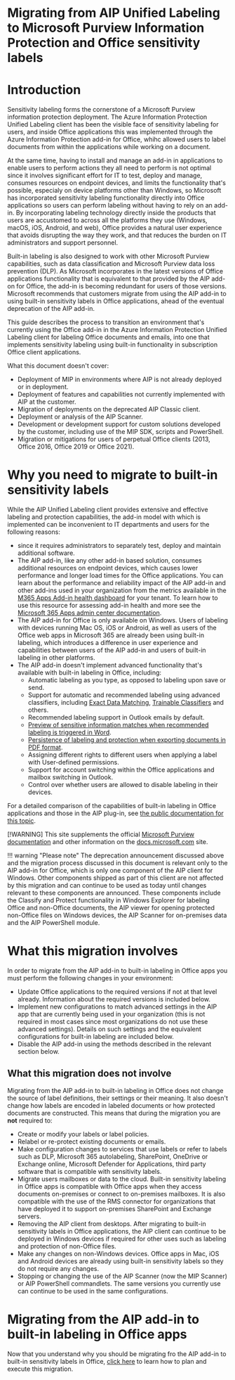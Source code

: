 # **Migrating from AIP Unified Labeling to Microsoft Purview Information Protection and Office sensitivity labels**

# Introduction

Sensitivity labeling forms the cornerstone of a Microsoft Purview information protection deployment. The Azure Information Protection Unified Labeling client has been the visible face of sensitivity labeling for users, and inside Office applications this was implemented through the Azure Information Protection add-in for Office, whihc allowed users to label documents from within the applications while working on a document.

At the same time, having to install and manage an add-in in applications to enable users to perform actions they all need to perform is not optimal since it involves significant effort for IT to test, deploy and manage, consumes resources on endpoint devices, and limits the functionality that's possible, especialy on device platforms other than Windows, so Microsoft has incorporated sensitivity labeling functionality directly into Office applications so users can perform labeling without having to rely on an add-in. By incorporating labeling technology directly inside the products that users are accustomed to across all the platforms they use (Windows, macOS, iOS, Android, and web), Office provides a natural user experience that avoids disrupting the way they work, and that reduces the burden on IT administrators and support personnel. 

Built-in labeling is also designed to work with other Microsoft Purview capabilities, such as data classification and Microsoft Purview data loss prevention (DLP). As Microsoft incorporates in the latest versions of Office applications functionality that is equivalent to that provided by the AIP add-on for Office, the add-in is becoming redundant for users of those versions. Microsoft recommends that customers migrate from using the AIP add-in to using built-in sensitivity labels in Office applications, ahead of the eventual deprecation of the AIP add-in.

This guide describes the process to transition an environment that's currently using the Office add-in in the Azure Information Protection Unified Labeling client for labeling Office documents and emails, into one that implements sensitivity labeling using built-in functionality in subscription Office client applications.

What this document doesn't cover:

- Deployment of MIP in environments where AIP is not already deployed or in deployment.
- Deployment of features and capabilities not currently implemented with AIP at the customer.
- Migration of deployments on the deprecated AIP Classic client.
- Deployment or analysis of the AIP Scanner.
- Development or development support for custom solutions developed by the customer, including use of the MIP SDK, scripts and PowerShell.
- Migration or mitigations for users of perpetual Office clients (2013, Office 2016, Office 2019 or Office 2021).

# Why you need to migrate to built-in sensitivity labels

While the AIP Unified Labeling client provides extensive and effective labeling and protection capabilities, the add-in model with which is implemented can be  inconvenient to IT departments and users for the following reasons: 
* since it requires administrators to separately test, deploy and maintain additional software. 
* The AIP add-in, like any other add-in based solution, consumes additional resources on endpoint devices, which causes lower performance and longer load times for the Office applications. You can learn about the performance and reliability impact of the AIP add-in and other add-ins used in your organization from the metrics available in the [M365 Apps Add-in health dashboard](https://config.office.com/officeSettings/officeapphealth/overview) for your tenant. To learn how to use this resource for assessing add-in health and more see the [Microsoft 365 Apps admin center documentation](https://learn.microsoft.com/en-us/deployoffice/admincenter/microsoft-365-apps-health#add-in-health).
* The AIP add-in for Office is only available on Windows. Users of labeling with devices running Mac OS, iOS or Android, as well as users of the Office web apps in Microsoft 365 are already been using built-in labeling, which introduces a difference in user experience and capabilities between users of the AIP add-in and users of built-in labeling in other platforms.
* The AIP add-in doesn't implement advanced functionality that's available with built-in labeling in Office, including:
  - Automatic labeling as you type, as opposed to labeling upon save or send.
  - Support for automatic and recommended labeling using advanced classifiers, including [Exact Data Matching](https://learn.microsoft.com/en-us/microsoft-365/compliance/apply-sensitivity-label-automatically?view=o365-worldwide#custom-sensitive-information-types-with-exact-data-match), [Trainable Classifiers](https://learn.microsoft.com/en-us/microsoft-365/compliance/apply-sensitivity-label-automatically?view=o365-worldwide#configuring-trainable-classifiers-for-a-label) and others.
  - Recommended labeling support in Outlook emails by default.
  - [Preview of sensitive information matches when recommended labeling is triggered in Word](https://support.microsoft.com/en-us/office/sensitivity-labels-are-automatically-applied-or-recommended-for-your-files-and-emails-in-office-622e0d9c-f38c-470a-bcdb-9e90b24d71a1).
  - [Persistence of labeling and protection when exporting documents in PDF format](https://insider.office.com/en-us/blog/apply-sensitivity-labels-to-pdfs-created-with-office-apps).
  - Assigning different rights to different users when applying a label with User-defined permissions.
  - Support for account switching within the Office applications and mailbox switching in Outlook.
  - Control over whether users are allowed to disable labeling in their devices.

For a detailed comparison of the capabilities of built-in labeling in Office applications and those in the AIP plug-in, see [the public documentation for this topic](https://learn.microsoft.com/en-us/microsoft-365/compliance/sensitivity-labels-aip?view=o365-worldwide).


[!WARNING]
    This site supplements the official [Microsoft Purview documentation](https://docs.microsoft.com/microsoft-365/compliance/) and other information on the [docs.microsoft.com](https://docs.microsoft.com) site.
    
    
    

!!! warning "Please note"
    The deprecation announcement discussed above and the migration process discussed in this document is relevant only to the AIP add-in for Office, which is only one component of the AIP client for Windows. Other components shipped as part of this client are not affected by this migration and can continue to be used as today until changes relevant to these components are announced. These components include the Classify and Protect functionality in Windows Explorer for labeling Office and non-Office documents, the AIP viewer for opening protected non-Office files on Windows devices, the AIP Scanner for on-premises data and the AIP PowerShell module.

# What this migration involves

In order to migrate from the AIP add-in to built-in labeling in Office apps you must perform the following changes in your environment:

- Update Office applications to the required versions if not at that level already. Information about the required versions is included below.
- Implement new configurations to match advanced settings in the AIP app that are currently being used in your organization (this is not required in most cases since most organizations do not use these advanced settings). Details on such settings and the equivalent configurations for built-in labeling are included below.
- Disable the AIP add-in using the methods described in the relevant section below.

## What this migration **does not** involve

Migrating from the AIP add-in to built-in labeling in Office does not change the source of label definitions, their settings or their meaning. It also doesn't change how labels are encoded in labeled documents or how protected documents are constructed. This means that during the migration you are **not** required to:

- Create or modify your labels or label policies.
- Relabel or re-protect existing documents or emails.
- Make configuration changes to services that use labels or refer to labels such as DLP, Microsoft 365 autolabeling, SharePoint, OneDrive or Exchange online, Microsoft Defender for Applications, third party software that is compatible with sensitivity labels.
- Migrate users mailboxes or data to the cloud. Built-in sensitivity labeling in Office apps is compatible with Office apps when they access documents on-premises or connect to on-premises mailboxes. It is also compatible with the use of the RMS connector for organizations that have deployed it to support on-premises SharePoint and Exchange servers.
- Removing the AIP client from desktops. After migrating to built-in sensitivity labels in Office applications, the AIP client can continue to be deployed in Windows devices if required for other uses such as labeling and protection of non-Office files.
- Make any changes on non-Windows devices. Office apps in Mac, iOS and Android devices are already using built-in sensitivity labels so they do not require any changes.
- Stopping or changing the use of the AIP Scanner (now the MIP Scanner) or AIP PowerShell commandlets. The same versions you currently use can continue to be used in the same configurations.

# Migrating from the AIP add-in to built-in labeling in Office apps

Now that you understand why you should be migrating fro the AIP add-in to built-in sensitivity labels in Office, [click here](https://microsoft.github.io/ComplianceCxE/playbooks/AIP2MIP/GetStarted/) to learn how to plan and execute this migration.  

